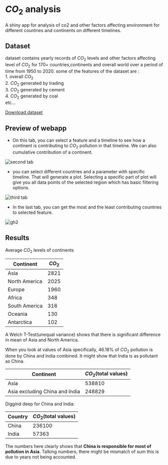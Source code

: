 # $CO_2$ analysis
A shiny app for analysis of co2 and other factors affecting environment for different countries and continents on different timelines.

## Dataset
dataset contains yearly records of $CO_2$ levels and other factors affecting level of $CO_2$ for 170+ countries,continents and overall world over a period of time from 1950 to 2020.
some of the features of the dataset are :  
    1.  overall $CO_2$  
    2. $CO_2$ generated by trading  
    3. $CO_2$ generated by cement  
    4. $CO_2$ generated by coal  
    etc...  

[Download dataset](https://raw.githubusercontent.com/owid/co2-data/master/owid-co2-data.csv)

## Preview of webapp  


* On this tab, you can select a feature and a timeline to see how a continent is contributing to $CO_2$ pollution in that timeline. We can also cumulative contribution of a continent.    

![second tab](https://user-images.githubusercontent.com/66965333/170456609-fb78e0e6-b15b-4625-8015-9eacdb57646a.png)
  
 
* you can select different countries and a parameter with specific timeline. That will generate a plot. Selecting a specific part of plot will give you all data points of the selected region which has basic filtering options.    
  
![third tab](https://user-images.githubusercontent.com/66965333/170531602-10e77d2f-016e-489c-8646-b8ccc6034879.png)
  
* In the last tab, you can get the most and the least contributing countries to selected feature.    
  
![gh2](https://user-images.githubusercontent.com/66965333/170532374-fe353beb-6796-4f11-9e17-36e2f0160727.jpg)


## Results 

Average $CO_2$ levels of continents


| Continent | $CO_2$ |
| --- | --- |
| Asia | 2821 |
| North America |2025 |
| Europe |1960 |
| Africa |348 |
| South America |316 |
| Oceania |130 |
| Antarctica |102 |

A Welch T-Test(unequal variance) shows that there is significant difference in mean of Asia and North America. 

When you look at values of Asia specifically, 46.18% of $CO_2$ pollution is done by China and India combined. It might show that India is as pollutant as China.
  
| Continent | $CO_2$(total values) |
| --- | --- |
| Asia | 538810 |
| Asia excluding China and India | 248829 |

Diggind deep for China and India:

| Country | $CO_2$(total values) |
| --- | --- |
| China | 236100 |
| India | 57363 |

The numbers here clearly shows that **China is responsible for most of pollution in Asia**. Talking numbers, there might be mismatch of sum this is due to years not being accounted. 



